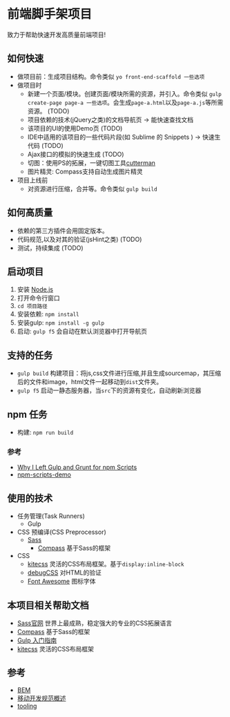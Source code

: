 # 前端脚手架项目
致力于帮助快速开发高质量前端项目!

## 如何快速
* 做项目前：生成项目结构。命令类似 `yo front-end-scaffold 一些选项`
* 做项目时
	* 新建一个页面/模块。创建页面/模块所需的资源，并引入。命令类似 `gulp create-page page-a 一些选项`。会生成`page-a.html`以及`page-a.js`等所需资源。 (TODO)
	* 项目依赖的技术(jQuery之类)的文档导航页 -> 能快速查找文档
	* 该项目的UI的使用Demo页 (TODO)
	* IDE中适用的该项目的一些代码片段(如 Sublime 的 Snippets ) -> 快速生代码 (TODO)
	* Ajax接口的模拟的快速生成 (TODO)
	* 切图：使用PS的拓展，一键切图工具[cutterman](http://www.cutterman.cn/cutterman/feature)
	* 图片精灵: Compass支持自动生成图片精灵
* 项目上线前
	* 对资源进行压缩，合并等。命令类似 `gulp build`

## 如何高质量
* 依赖的第三方插件会用固定版本。
* 代码规范,以及对其的验证(jsHint之类) (TODO)
* 测试，持续集成 (TODO)

## 启动项目
1. 安装 [Node.js](https://nodejs.org/en/)
1. 打开命令行窗口
1. `cd 项目路径`
1. 安装依赖: `npm install`
1. 安装gulp: `npm install -g gulp`
1. 启动: `gulp f5` 会自动在默认浏览器中打开导航页

## 支持的任务
* `gulp build` 构建项目：将js,css文件进行压缩,并且生成sourcemap，其压缩后的文件和image，html文件一起移动到`dist`文件夹。
* `gulp f5` 启动一静态服务器，当`src`下的资源有变化，自动刷新浏览器

## npm 任务
* 构建: `npm run build`

### 参考
* [Why I Left Gulp and Grunt for npm Scripts](https://medium.freecodecamp.com/why-i-left-gulp-and-grunt-for-npm-scripts-3d6853dd22b8#.n8tjc2j5e)
* [npm-scripts-demo](https://github.com/revolution-messaging/npm-scripts-demo)

## 使用的技术
* 任务管理(Task Runners)
	* Gulp
* CSS 预编译(CSS Preprocessor)
	* [Sass](http://sass-lang.com/)
		* [Compass](http://compass-style.org/) 基于Sass的框架
* CSS
	* [kitecss](http://hiloki.github.io/kitecss/) 灵活的CSS布局框架。基于`display:inline-block`
	* [debugCSS](https://github.com/yahoo/debugCSS) 对HTML的验证
	* [Font Awesome](http://fortawesome.github.io/Font-Awesome/) 图标字体


## 本项目相关帮助文档
* [Sass官网](http://sass-lang.com/) 世界上最成熟，稳定强大的专业的CSS拓展语言
* [Compass](http://compass-style.org/) 基于Sass的框架
* [Gulp 入门指南](https://github.com/nimojs/gulp-book)
* [kitecss](http://hiloki.github.io/kitecss/) 灵活的CSS布局框架


## 参考
* [BEM](https://en.bem.info/)
* [移动开发规范概述](http://alloyteam.github.io/Spirit/modules/Standard/index.html)
* [tooling](https://github.com/egoist/tooling)

